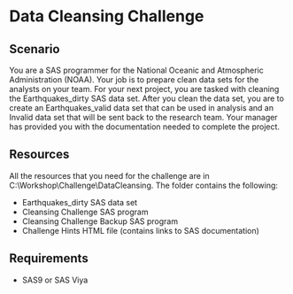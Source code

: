 # Data Cleansing Challenge

## Scenario
You are a SAS programmer for the National Oceanic and Atmospheric Administration (NOAA). Your 
job is to prepare clean data sets for the analysts on your team.
For your next project, you are tasked with cleaning the Earthquakes_dirty SAS data set. After you 
clean the data set, you are to create an Earthquakes_valid data set that can be used in analysis 
and an Invalid data set that will be sent back to the research team. Your manager has provided you 
with the documentation needed to complete the project.

## Resources
All the resources that you need for the challenge are in C:\Workshop\Challenge\DataCleansing. The 
folder contains the following:
- Earthquakes_dirty SAS data set
- Cleansing Challenge SAS program
- Cleansing Challenge Backup SAS program
- Challenge Hints HTML file (contains links to SAS documentation)

## Requirements
- SAS9 or SAS Viya